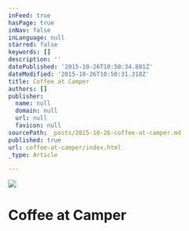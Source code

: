 ```yaml
---
inFeed: true
hasPage: true
inNav: false
inLanguage: null
starred: false
keywords: []
description: ''
datePublished: '2015-10-26T10:50:34.881Z'
dateModified: '2015-10-26T10:50:31.318Z'
title: Coffee at Camper
authors: []
publisher:
  name: null
  domain: null
  url: null
  favicon: null
sourcePath: _posts/2015-10-26-coffee-at-camper.md
published: true
url: coffee-at-camper/index.html
_type: Article

---
```

![](https://the-grid-user-content.s3-us-west-2.amazonaws.com/7f69d116-44fc-4e21-b471-117c23170f78.JPG)

# **Coffee at Camper**
